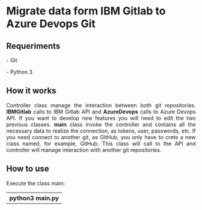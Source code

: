 <style type="text/css">
</style>

<h1>Migrate data form IBM Gitlab to Azure Devops Git</h1>
<h2>Requeriments</h2>
<p> - Git</p>
<p> - Python 3</p>
<h2>How it works</h2>
<p align="justify">Controller class manage the interaction between both git repositories. <strong>IBMGitlab</strong> calls to IBM Gitlab API and <strong>AzureDevops</strong> calls to Azure Devops API. If you want to develop new features you will need to edit the two previous classes. <strong>main</strong> class invoke the controller and contains all the necessary data to realize the connection, as tokens, user, passwords, etc. If you need connect to another git, as GitHub, you only have to crete a new class named, for example, GitHub. This class will call to the API and controller will manage interaction with another git repositories.</p>
<h2>How to use</h2>
<p align="justify">Execute the class main:</p>
<table>
  <tr>
    <th>
      python3 main.py
    </th>
  </tr>
</table>


